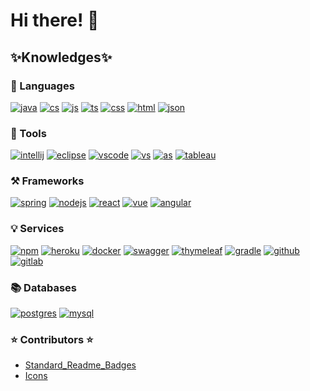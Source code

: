 # Hi there! 👋


## ✨Knowledges✨

### 💬 Languages
 [![java](https://img.shields.io/badge/-Java-007396?logo=java&logoColor=000)](https://www.java.com/en/) 
 [![cs](https://img.shields.io/badge/-C%20sharp-239120?logo=csharp&logoColor=000)](https://docs.microsoft.com/en-us/dotnet/csharp/) 
 [![js](https://img.shields.io/badge/-JavaScript-F7DF1E?logo=javascript&logoColor=000)](https://www.javascript.com/ht) 
 [![ts](https://img.shields.io/badge/-TypeScript-blue?logo=typescript&logoColor=000)](https://www.javascript.com/ht)
 [![css](https://img.shields.io/badge/-CSS-46a4ef?logo=css3&logoColor=000)](https://www.w3schools.com/Css/)
 [![html](https://img.shields.io/badge/-HTML-e55c10?logo=html5&logoColor=000)](https://www.w3schools.com/html/)
 [![json](https://img.shields.io/badge/-JSON-999999?logo=json&logoColor=000)]( https://www.json.org/json-en.html)

### 🧰 Tools
[![intellij](https://img.shields.io/badge/-IntelliJ-ec137b?logo=intellijidea&logoColor=000)](https://www.jetbrains.com/idea/) 
[![eclipse](https://img.shields.io/badge/-Eclipse-5b27dd?logo=eclipse&logoColor=000)](https://www.jetbrains.com/idea/) 
[![vscode](https://img.shields.io/badge/-Visual%20Studio%20Code-007ACC?logo=visualstudiocode&logoColor=000)](https://code.visualstudio.com/) 
[![vs](https://img.shields.io/badge/-Visual%20Studio-5C2D91?logo=visualstudio&logoColor=000)](https://code.visualstudio.com/) 
[![as](https://img.shields.io/badge/-Android%20Studio-3DDC84?logo=androidstudio&logoColor=000)](https://developer.android.com/studio?gclid=CjwKCAjwopWSBhB6EiwAjxmqDVN6Kc2NzL4YOuA2mqhIdQrZLnRTlmGG1cm8nzIkTRKbUeXLBmrGfBoCdfcQAvD_BwE&gclsrc=aw.ds) 
[![tableau](https://img.shields.io/badge/-Tableau-b4a7d6?logo=tableau&logoColor=000)](https://www.tableau.com/trial/tableau-software?utm_campaign_id=2017049&utm_campaign=Prospecting-CORE-ALL-ALL-ALL-ALL&utm_medium=Paid+Search&utm_source=Bing&utm_language=EN&utm_country=NOR&kw=tableau&adgroup=CTX-Brand-Tableau+E&adused=&matchtype=e&placement=&d=7013y000000vYhH&gclid=7a82f4c497e919b7d832969486bbe5d0&gclsrc=3p.ds&msclkid=7a82f4c497e919b7d832969486bbe5d0)

### ⚒ Frameworks
[![spring](https://img.shields.io/badge/-Spring%20Boot-2edf53?logo=spring&logoColor=000)](https://spring.io/) 
[![nodejs](https://img.shields.io/badge/-NodeJS-70d586?logo=nodedotjs&logoColor=000)](https://nodejs.org/en/) 
[![react](https://img.shields.io/badge/-React-67d0ef?logo=react&logoColor=000)](https://reactjs.org/) 
[![vue](https://img.shields.io/badge/-Vue-52b95e?logo=vuedotjs&logoColor=000)](https://vuejs.org/) 
[![angular](https://img.shields.io/badge/-Angular-ff4a22?logo=angular&logoColor=000)](https://angular.io/)

### 💡 Services
[![npm](https://img.shields.io/badge/-npm-fff?logo=npm&logoColor=000)](https://www.npmjs.com/) 
[![heroku](https://img.shields.io/badge/-Heroku-b27cf2?logo=heroku&logoColor=000)](https://www.heroku.com/) 
[![docker](https://img.shields.io/badge/-Docker-60abf4?logo=docker&logoColor=000)](https://www.docker.com/) 
[![swagger](https://img.shields.io/badge/-Swagger-60f46b?logo=swagger&logoColor=000)](https://swagger.io/tools/swaggerhub/?utm_source=bing&utm_medium=ppcb&utm_campaign=SEM_SwaggerHub_PR_EMEA_ENG_EXT_Prospecting&utm_term=swagger&utm_content=&gclid=498ca814245c1992f76fca5bd0cb6e82&gclsrc=3p.ds&msclkid=498ca814245c1992f76fca5bd0cb6e82) 
[![thymeleaf](https://img.shields.io/badge/-Thymeleaf-349e3c?logo=thymeleaf&logoColor=000)](https://www.thymeleaf.org/) 
[![gradle](https://img.shields.io/badge/-Gradle-fff?logo=gradle&logoColor=000)](https://www.jetbrains.com/help/idea/gradle.html) 
[![github](https://img.shields.io/badge/-GitHub-fff?logo=github&logoColor=000)](https://github.com/Haruberi)
[![gitlab](https://img.shields.io/badge/-GitLab-fff?logo=gitlab&logoColor=000)](https://gitlab.com/Haruberi)

### 📚  Databases
 [![postgres](https://img.shields.io/badge/-PostgreSQL-4e99d2?logo=postgresql&logoColor=000)](https://www.postgresql.org/) 
 [![mysql](https://img.shields.io/badge/-MySQL-ffaf2d?logo=mysql&logoColor=000)](https://www.mysql.com/)

 
 

 

### ⭐ Contributors ⭐
* [Standard_Readme_Badges](https://github.com/Naereen/badges/blob/master/README.md)
* [Icons](https://simpleicons.org/)
